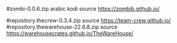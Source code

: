 #zombi-0.0.6.zip arabic kodi source   https://zombib.github.io/ 


#repository.thecrew-0.3.4.zip source   https://team-crew.github.io/
#repository.thewarehouse-22.6.8.zip source https://warehousecrates.github.io/TheWareHouse/

